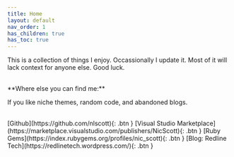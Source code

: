 ```yaml
---
title: Home
layout: default
nav_order: 1
has_children: true
has_toc: true
---
```




This is a collection of things I enjoy. Occassionally I update it. Most of it will lack context for anyone else. Good luck.


<br>
**Where else you can find me:**

If you like niche themes, random code, and abandoned blogs.

<br>
[Github](https://github.com/nlscott){: .btn }
[Visual Studio Marketplace](https://marketplace.visualstudio.com/publishers/NicScott){: .btn }
[Ruby Gems](https://index.rubygems.org/profiles/nic_scott){: .btn }
[Blog: Redline Tech](https://redlinetech.wordpress.com/){: .btn }
<br>
<br>
